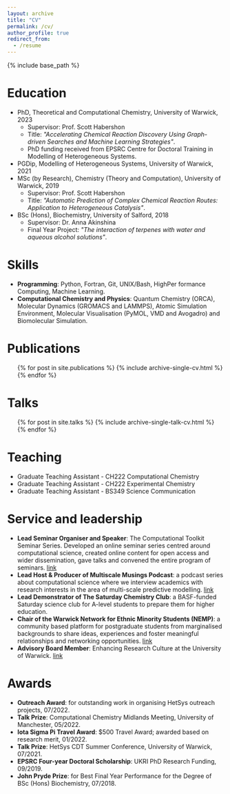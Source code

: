 ```yaml
---
layout: archive
title: "CV"
permalink: /cv/
author_profile: true
redirect_from:
  - /resume
---
```


{% include base_path %}


Education
======
* PhD, Theoretical and Computational Chemistry, University of Warwick, 2023 
  * Supervisor: Prof. Scott Habershon 
  * Title: <i>"Accelerating Chemical Reaction Discovery Using Graph-driven Searches and Machine Learning Strategies"</i>.
  * PhD funding received from EPSRC Centre for Doctoral Training in Modelling of Heterogeneous Systems.
* PGDip, Modelling of Heterogeneous Systems, University of Warwick, 2021
* MSc (by Research), Chemistry (Theory and Computation), University of Warwick, 2019
  * Supervisor: Prof. Scott Habershon
  * Title: <i>"Automatic Prediction of Complex Chemical Reaction Routes: Application to Heterogeneous Catalysis"</i>.
* BSc (Hons), Biochemistry, University of Salford, 2018
  * Supervisor: Dr. Anna Akinshina
  * Final Year Project: <i>"The interaction of terpenes with water and aqueous alcohol solutions"</i>.


Skills
======

* **Programming**: Python, Fortran, Git, UNIX/Bash, HighPer formance Computing, Machine Learning.
* **Computational Chemistry and Physics**: Quantum Chemistry (ORCA), Molecular Dynamics (GROMACS and LAMMPS), Atomic Simulation Environment, Molecular Visualisation (PyMOL, VMD and Avogadro) and Biomolecular Simulation.

Publications
======
  <ul>{% for post in site.publications %}
    {% include archive-single-cv.html %}
  {% endfor %}</ul>
  
Talks
======
  <ul>{% for post in site.talks %}
    {% include archive-single-talk-cv.html %}
  {% endfor %}</ul>
  
Teaching
======

* Graduate Teaching Assistant - CH222 Computational Chemistry
* Graduate Teaching Assistant - CH222 Experimental Chemistry
* Graduate Teaching Assistant - BS349 Science Communication 
 
Service and leadership
======

* **Lead Seminar Organiser and Speaker**: The Computational Toolkit Seminar Series. Developed an online seminar series centred around computational science, created online content for open access and wider dissemination, gave talks and convened the entire program of seminars. [link](https://computationaltoolkit.github.io/)
* **Lead Host & Producer of Multiscale Musings Podcast**: a podcast series about computational science where we interview academics with research interests in the area of multi-scale predictive modelling. [link](https://open.spotify.com/show/2LnUjy779HNyXXqrsGHKyY)
* **Lead Demonstrator of The Saturday Chemistry Club**: a BASF-funded Saturday science club for A-level students to prepare them for higher education.
* **Chair of the Warwick Network for Ethnic Minority Students (NEMP)**: a community based platform for postgraduate students from marginalised backgrounds to share ideas, experiences and foster meaningful relationships and networking opportunities. [link](https://warwick.ac.uk/services/dc/phdlife/phdnetworks/nemp/)
* **Advisory Board Member**: Enhancing Research Culture at the University of Warwick. [link](https://warwick.ac.uk/fac/soc/ces/research/current/padc/researchadvisoryboard/)



Awards
======

* **Outreach Award**: for outstanding work in organising HetSys outreach projects, 07/2022. 
* **Talk Prize**: Computational Chemistry Midlands Meeting, University of Manchester, 05/2022. 
* **Iota Sigma Pi Travel Award**: $500 Travel Award; awarded based on research merit, 01/2022. 
* **Talk Prize**: HetSys CDT Summer Conference, University of Warwick, 07/2021.
* **EPSRC Four-year Doctoral Scholarship**:  UKRI PhD Research Funding, 09/2019.
* **John Pryde Prize**: for Best Final Year Performance for the Degree of BSc (Hons) Biochemistry, 07/2018.
